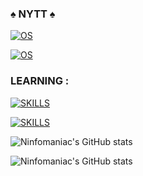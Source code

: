 ### ♠️ NYTT ♠️

[![OS](https://img.shields.io/badge/Kali_Linux-557C94?style=for-the-badge&logo=kali-linux&logoColor=white)](https://www.kali.org)


[![OS](https://img.shields.io/badge/Windows-0078D6?style=for-the-badge&logo=windows&logoColor=white)](https://www.microsoft.com/pt-br/software-download/windows10)
### LEARNING :
[![SKILLS](https://img.shields.io/badge/Python-14354C?style=for-the-badge&logo=python&logoColor=white)](https://www.python.org)

[![SKILLS](https://img.shields.io/badge/C%2B%2B-00599C?style=for-the-badge&logo=c%2B%2B&logoColor=white)](https://www.jetbrains.com/cpp/?source=google&medium=cpc&campaign=12668269321&term=c%2B%2B&content=511772200305&gad=1&gclid=Cj0KCQjwj_ajBhCqARIsAA37s0xxTvGrST3kb85Zju3LeYZeD6OD3R_N8ls4XhlBPqj3jZ1AOQLMMZcaAnjJEALw_wcB)

![Ninfomaniac's GitHub stats](https://github-readme-stats.vercel.app/api?username=Ninfomaniac&show_icons=true&theme=radical) 

![Ninfomaniac's GitHub stats](https://github-readme-stats.vercel.app/api/top-langs/?username=Ninfomaniac&theme=blue-green)

